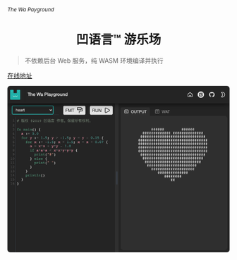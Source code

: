 <sub><em>The Wa Payground</em></sub>
<h1 align="center">凹语言™ 游乐场</h1>

> 不依赖后台 Web 服务，纯 WASM 环境编译并执行

[在线地址](https://wa-lang.org/playground/)

[![](./assets/preview.png)](https://wa-lang.org/playground/)

